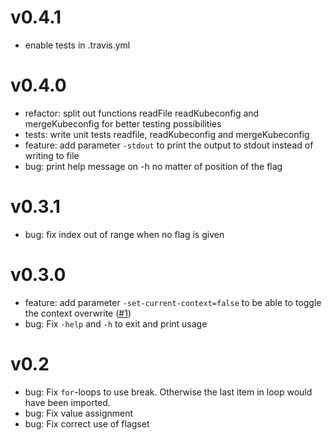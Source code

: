 # v0.4.1
* enable tests in .travis.yml

# v0.4.0
* refactor: split out functions readFile readKubeconfig and mergeKubeconfig for better testing possibilities
* tests: write unit tests readfile, readKubeconfig and mergeKubeconfig 
* feature: add parameter `-stdout` to print the output to stdout instead of writing to file
* bug: print help message on -h no matter of position of the flag

# v0.3.1
* bug: fix index out of range when no flag is given

# v0.3.0
* feature: add parameter `-set-current-context=false` to be able to toggle the context overwrite ([#1](https://github.com/chrischdi/k8s-ctx-import/pull/1))
* bug: Fix `-help` and `-h` to exit and print usage

# v0.2

* bug: Fix `for`-loops to use break. Otherwise the last item in loop would have been imported.
* bug: Fix value assignment
* bug: Fix correct use of flagset
